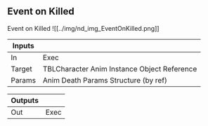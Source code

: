## Event on Killed
Event on Killed
![[../img/nd_img_EventOnKilled.png]]

|Inputs||
|--|--|
| In | Exec |
| Target | TBLCharacter Anim Instance Object Reference |
| Params | Anim Death Params Structure (by ref) |

|Outputs||
|--|--|
| Out | Exec |
